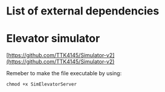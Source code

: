 # List of external dependencies

# Elevator simulator

[https://github.com/TTK4145/Simulator-v2](https://github.com/TTK4145/Simulator-v2) 

Remeber to make the file executable by using:
```
chmod +x SimElevatorServer
```